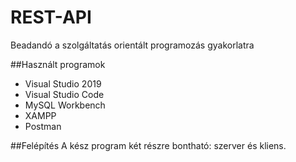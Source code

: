 # REST-API 
Beadandó a szolgáltatás orientált programozás gyakorlatra 

##Használt programok
- Visual Studio 2019
- Visual Studio Code
- MySQL Workbench
- XAMPP
- Postman

##Felépítés
A kész program két részre bontható: szerver és kliens.
